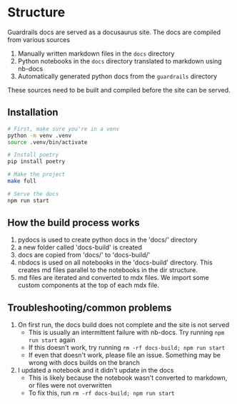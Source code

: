# Structure

Guardrails docs are served as a docusaurus site. The docs are compiled from various sources

1. Manually written markdown files in the `docs` directory
2. Python notebooks in the `docs` directory translated to markdown using nb-docs
3. Automatically generated python docs from the `guardrails` directory

These sources need to be built and compiled before the site can be served. 


## Installation

```bash
# First, make sure you're in a venv
python -m venv .venv
source .venv/bin/activate

# Install poetry
pip install poetry

# Make the project
make full

# Serve the docs
npm run start
```

## How the build process works

1. pydocs is used to create python docs in the 'docs/' directory
1. a new folder called 'docs-build' is created
1. docs are copied from 'docs/' to 'docs-build/'
1. nbdocs is used on all notebooks in the 'docs-build' directory. This creates md files parallel to the notebooks in the dir structure.
1. md files are iterated and converted to mdx files. We import some custom components at the top of each mdx file.

## Troubleshooting/common problems

1. On first run, the docs build does not complete and the site is not served
    - This is usually an intermittent failure with nb-docs. Try running `npm run start` again
    - If this doesn't work, try running `rm -rf docs-build; npm run start`
    - If even that doesn't work, please file an issue. Something may be wrong with docs builds on the branch
1. I updated a notebook and it didn't update in the docs
    - This is likely because the notebook wasn't converted to markdown, or files were not overwritten
    - To fix this, run `rm -rf docs-build; npm run start`